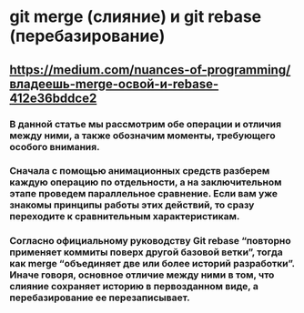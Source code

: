 # git merge (слияние) и git rebase (перебазирование)
## https://medium.com/nuances-of-programming/владеешь-merge-освой-и-rebase-412e36bddce2

### В данной статье мы рассмотрим обе операции и отличия между ними, а также обозначим моменты, требующего особого внимания.
### Сначала с помощью анимационных средств разберем каждую операцию по отдельности, а на заключительном этапе проведем параллельное сравнение. Если вам уже знакомы принципы работы этих действий, то сразу переходите к сравнительным характеристикам.
### Согласно официальному руководству Git rebase “повторно применяет коммиты поверх другой базовой ветки”, тогда как merge “объединяет две или более историй разработки”. Иначе говоря, основное отличие между ними в том, что слияние сохраняет историю в первозданном виде, а перебазирование ее перезаписывает.